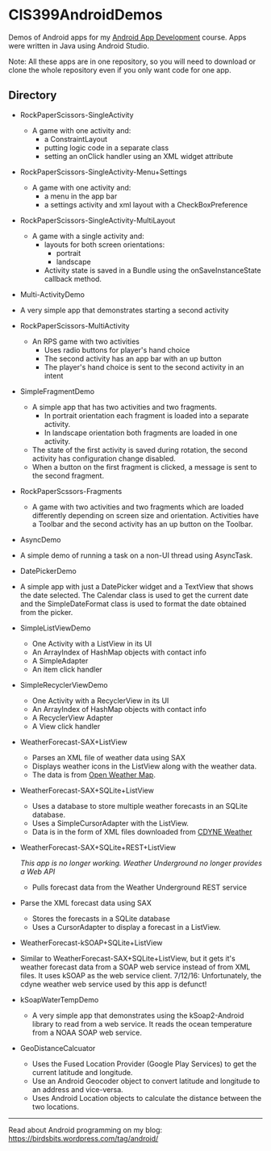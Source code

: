 # CIS399AndroidDemos
Demos of Android apps for my [Android App Development](https://github.com/ProfBird/AndroidAppDev1-Java-CourseMaterials) course. Apps were written in Java using Android Studio.

Note: All these apps are in one repository, so you will
need to download or clone the whole repository even if you
only want code for one app.

## Directory

* RockPaperScissors-SingleActivity
  * A game with one activity and:
    * a ConstraintLayout
    * putting logic code in a separate class
    * setting an onClick handler using an XML widget attribute

* RockPaperScissors-SingleActivity-Menu+Settings
  * A game with one activity and:
    * a menu in the app bar
    * a settings activity and xml layout with a CheckBoxPreference

* RockPaperScissors-SingleActivity-MultiLayout
  * A game with a single activity and:
    * layouts for both screen orientations:
      * portrait
      * landscape
    * Activity state is saved in a Bundle using the onSaveInstanceState callback method.

* Multi-ActivityDemo
  
* A very simple app that demonstrates starting a second activity
  
* RockPaperScissors-MultiActivity
  * An RPS game with two activities
    * Uses radio buttons for player's hand choice
    * The second activity has an app bar with an up button
    * The player's hand choice is sent to the second activity in an intent

* SimpleFragmentDemo
  * A simple app that has two activities and two fragments.
    * In portrait orientation each fragment is loaded into a separate activity.
    * In landscape orientation both fragments are loaded in one activity.
  * The state of the first activity is saved during rotation, the second activity has configuration change disabled.
  * When a button on the first fragment is clicked, a message is sent to the second fragment.

* RockPaperScssors-Fragments
  * A game with two activities and two fragments which are loaded differently
    depending on screen size and orientation. Activities have a Toolbar and the
    second activity has an up button on the Toolbar.

* AsyncDemo
  
* A simple demo of running a task on a non-UI thread using AsyncTask.
  
* DatePickerDemo
  
* A simple app with just a DatePicker widget and a TextView that shows the date selected. The Calendar class is used to get the current date and the SimpleDateFormat class is used to format the date obtained from the picker.
  
* SimpleListViewDemo
  * One Activity with a ListView in its UI
  * An ArrayIndex of HashMap objects with contact info
  * A SimpleAdapter
  * An item click handler
  
* SimpleRecyclerViewDemo
  * One Activity with a RecyclerView in its UI
  * An ArrayIndex of HashMap objects with contact info
  * A RecyclerView Adapter
  * A View click handler

* WeatherForecast-SAX+ListView
  * Parses an XML file of weather data using SAX
  * Displays weather icons in the ListView along with the weather data. 
  * The data is from [Open Weather Map](https://openweathermap.org).

* WeatherForecast-SAX+SQLite+ListView
  * Uses a database to store multiple weather forecasts in an SQLite database. 
  * Uses a SimpleCursorAdapter with the ListView.
  * Data is in the form of XML files downloaded from [CDYNE Weather](http://wiki.cdyne.com/?title=CDYNE_Weather)

* WeatherForecast-SAX+SQLite+REST+ListView
  
  *This app is no longer working. Weather Underground no longer provides a Web API*
  
  * Pulls forecast data from the Weather Underground REST service
* Parse the XML forecast data using SAX
  * Stores the forecasts in a SQLite database 
  * Uses a CursorAdapter to display a forecast in a ListView.
  
* WeatherForecast-kSOAP+SQLite+ListView
  
* Similar to WeatherForecast-SAX+SQLite+ListView, but it gets it's weather forecast data from a SOAP web service instead of from XML files. It uses kSOAP as the web service client. 7/12/16: Unfortunately, the cdyne weather web service used by this app is defunct!
  
* kSoapWaterTempDemo
  
  * A very simple app that demonstrates using the kSoap2-Android library to read from a web service. It reads the ocean temperature from a NOAA SOAP web service.
* GeoDistanceCalcuator
  * Uses the Fused Location Provider (Google Play Services) to get the current latitude and longitude.
  * Use an Android Geocoder object to convert latitude and longitude to an address and vice-versa.
  * Uses Android Location objects to calculate the distance between the two locations.

---------------------------

Read about Android programming on my blog:
https://birdsbits.wordpress.com/tag/android/
